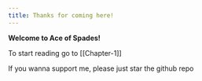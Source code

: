 ```yaml
---
title: Thanks for coming here!
---
```


**Welcome to Ace of Spades!**

To start reading go to [[Chapter-1]]

If you wanna support me, please just star the github repo
